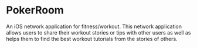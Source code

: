 # PokerRoom

An iOS network application for fitness/workout. This network application allows users to share their workout stories or tips with other users as well as helps them to find the best workout tutorials from the stories of others.	

